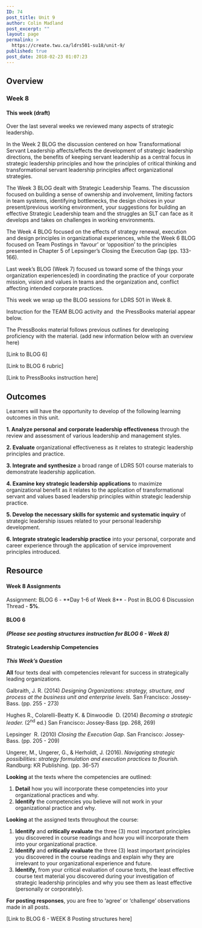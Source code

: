 ```yaml
---
ID: 74
post_title: Unit 9
author: Colin Madland
post_excerpt: ""
layout: page
permalink: >
  https://create.twu.ca/ldrs501-su18/unit-9/
published: true
post_date: 2018-02-23 01:07:23
---
```

<h2>Overview</h2>
<h3>Week 8</h3>
<h4>This week (draft)</h4>
Over the last several weeks we reviewed many aspects of strategic leadership.

In the Week 2 BLOG the discussion centered on how Transformational Servant Leadership affects/effects the development of strategic leadership directions, the benefits of keeping servant leadership as a central focus in strategic leadership principles and how the principles of critical thinking and transformational servant leadership principles affect organizational strategies.

The Week 3 BLOG dealt with Strategic Leadership Teams. The discussion focused on building a sense of ownership and involvement, limiting factors in team systems, identifying bottlenecks, the design choices in your present/previous working environment, your suggestions for building an effective Strategic Leadership team and the struggles an SLT can face as it develops and takes on challenges in working environments.

The Week 4 BLOG focused on the effects of strategy renewal, execution and design principles in organizational experiences, while the Week 6 BLOG focused on Team Postings in ‘favour’ or ‘opposition’ to the principles presented in Chapter 5 of Lepsinger’s Closing the Execution Gap (pp. 133-166).

Last week’s BLOG (Week 7) focused us toward some of the things your organization experiences(ed) in coordinating the practice of your corporate mission, vision and values in teams and the organization and, conflict affecting intended corporate practices.

This week we wrap up the BLOG sessions for LDRS 501 in Week 8.

Instruction for the TEAM BLOG activity and  the PressBooks material appear below.

The PressBooks material follows previous outlines for developing proficiency with the material. (add new information below with an overview here)

[Link to BLOG 6]

[Link to BLOG 6 rubric]

[Link to PressBooks instruction here]
<h2>Outcomes</h2>
Learners will have the opportunity to develop of the following learning outcomes in this unit.

<strong>1. Analyze personal and corporate leadership effectiveness</strong> through the review and assessment of various leadership and management styles.

<strong>2. Evaluate</strong> organizational effectiveness as it relates to strategic leadership principles and practice.

<strong>3. Integrate and synthesize</strong> a broad range of LDRS 501 course materials to demonstrate leadership application.

<strong>4. Examine key strategic leadership applications</strong> to maximize organizational benefit as it relates to the application of transformational servant and values based leadership principles within strategic leadership practice.

<strong>5. Develop the necessary skills for systemic and systematic inquiry</strong> of strategic leadership issues related to your personal leadership development.

<strong>6. Integrate strategic leadership practice</strong> into your personal, corporate and career experience through the application of service improvement principles introduced.
<h2>Resource</h2>
<h4>Week 8 Assignments</h4>
Assignment: BLOG 6 - **Day 1-6 of Week 8** - Post in BLOG 6 Discussion Thread - <strong>5%</strong>.
<h4>BLOG 6</h4>
<h4><em>(Please see posting structures instruction for BLOG 6 - Week 8)</em></h4>
<h4>Strategic Leadership Competencies</h4>
<strong><em>This Week’s Question</em></strong>

<strong>All</strong> four texts deal with competencies relevant for success in strategically leading organizations.

Galbraith, J. R. (2014) <em>Designing Organizations: strategy, structure, and process at the business </em><em>unit and enterprise levels. </em>San Francisco: Jossey-Bass. (pp. 255 - 273)

Hughes R., Colarelli-Beatty K. &amp; Dinwoodie  D. (2014) <em>Becoming a strategic leader. </em>(2<sup>nd</sup> ed.) San Francisco<strong>: </strong>Jossey-Bass (pp. 268, 269)

Lepsinger  R. (2010) <em>Closing the Execution Gap</em>. San Francisco: Jossey-Bass. (pp. 205 - 209)

Ungerer, M., Ungerer, G., &amp; Herholdt, J. (2016). <em>Navigating strategic possibilities: strategy </em><em>formulation and execution practices to flourish.</em> Randburg: KR Publishing. (pp. 36-57)

<strong>Looking</strong> at the texts where the competencies are outlined:
<ol>
 	<li><strong>Detail</strong> how you will incorporate these competencies into your organizational practices and why.</li>
 	<li><strong>Identify</strong> the competencies you believe will not work in your organizational practice and why.</li>
</ol>
<strong>Looking</strong> at the assigned texts throughout the course:
<ol>
 	<li><strong>Identify</strong> and <strong>critically evaluate</strong> the three (3) most important principles you discovered in course readings and how you will incorporate them into your organizational practice.</li>
 	<li><strong>Identify</strong> and <strong>critically evaluate</strong> the three (3) least important principles you discovered in the course readings and explain why they are irrelevant to your organizational experience and future.</li>
 	<li><strong>Identify,</strong> from your critical evaluation of course texts, the least effective course text material you discovered during your investigation of strategic leadership principles and why you see them as least effective (personally or corporately).</li>
</ol>
<strong>For posting responses</strong>, you are free to ‘agree’ or ‘challenge’ observations made in all posts.

[Link to BLOG 6 - WEEK 8 Posting structures here]

&nbsp;